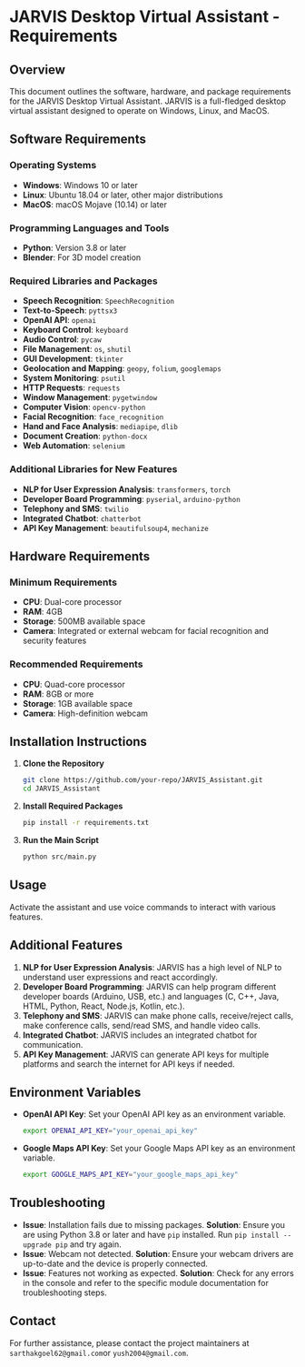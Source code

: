 # JARVIS Desktop Virtual Assistant - Requirements

## Overview
This document outlines the software, hardware, and package requirements for the JARVIS Desktop Virtual Assistant. JARVIS is a full-fledged desktop virtual assistant designed to operate on Windows, Linux, and MacOS.

## Software Requirements
### Operating Systems
- **Windows**: Windows 10 or later
- **Linux**: Ubuntu 18.04 or later, other major distributions
- **MacOS**: macOS Mojave (10.14) or later

### Programming Languages and Tools
- **Python**: Version 3.8 or later
- **Blender**: For 3D model creation

### Required Libraries and Packages
- **Speech Recognition**: `SpeechRecognition`
- **Text-to-Speech**: `pyttsx3`
- **OpenAI API**: `openai`
- **Keyboard Control**: `keyboard`
- **Audio Control**: `pycaw`
- **File Management**: `os`, `shutil`
- **GUI Development**: `tkinter`
- **Geolocation and Mapping**: `geopy`, `folium`, `googlemaps`
- **System Monitoring**: `psutil`
- **HTTP Requests**: `requests`
- **Window Management**: `pygetwindow`
- **Computer Vision**: `opencv-python`
- **Facial Recognition**: `face_recognition`
- **Hand and Face Analysis**: `mediapipe`, `dlib`
- **Document Creation**: `python-docx`
- **Web Automation**: `selenium`

### Additional Libraries for New Features
- **NLP for User Expression Analysis**: `transformers`, `torch`
- **Developer Board Programming**: `pyserial`, `arduino-python`
- **Telephony and SMS**: `twilio`
- **Integrated Chatbot**: `chatterbot`
- **API Key Management**: `beautifulsoup4`, `mechanize`

## Hardware Requirements
### Minimum Requirements
- **CPU**: Dual-core processor
- **RAM**: 4GB
- **Storage**: 500MB available space
- **Camera**: Integrated or external webcam for facial recognition and security features

### Recommended Requirements
- **CPU**: Quad-core processor
- **RAM**: 8GB or more
- **Storage**: 1GB available space
- **Camera**: High-definition webcam

## Installation Instructions
1. **Clone the Repository**
    ```bash
    git clone https://github.com/your-repo/JARVIS_Assistant.git
    cd JARVIS_Assistant
    ```

2. **Install Required Packages**
    ```bash
    pip install -r requirements.txt
    ```

3. **Run the Main Script**
    ```bash
    python src/main.py
    ```

## Usage
Activate the assistant and use voice commands to interact with various features.

## Additional Features
1. **NLP for User Expression Analysis**: JARVIS has a high level of NLP to understand user expressions and react accordingly.
2. **Developer Board Programming**: JARVIS can help program different developer boards (Arduino, USB, etc.) and languages (C, C++, Java, HTML, Python, React, Node.js, Kotlin, etc.).
3. **Telephony and SMS**: JARVIS can make phone calls, receive/reject calls, make conference calls, send/read SMS, and handle video calls.
4. **Integrated Chatbot**: JARVIS includes an integrated chatbot for communication.
5. **API Key Management**: JARVIS can generate API keys for multiple platforms and search the internet for API keys if needed.

## Environment Variables
- **OpenAI API Key**: Set your OpenAI API key as an environment variable.
    ```bash
    export OPENAI_API_KEY="your_openai_api_key"
    ```
- **Google Maps API Key**: Set your Google Maps API key as an environment variable.
    ```bash
    export GOOGLE_MAPS_API_KEY="your_google_maps_api_key"
    ```

## Troubleshooting
- **Issue**: Installation fails due to missing packages.
  **Solution**: Ensure you are using Python 3.8 or later and have `pip` installed. Run `pip install --upgrade pip` and try again.
- **Issue**: Webcam not detected.
  **Solution**: Ensure your webcam drivers are up-to-date and the device is properly connected.
- **Issue**: Features not working as expected.
  **Solution**: Check for any errors in the console and refer to the specific module documentation for troubleshooting steps.

## Contact
For further assistance, please contact the project maintainers at `sarthakgoel62@gmail.com`or `yush2004@gmail.com`.
